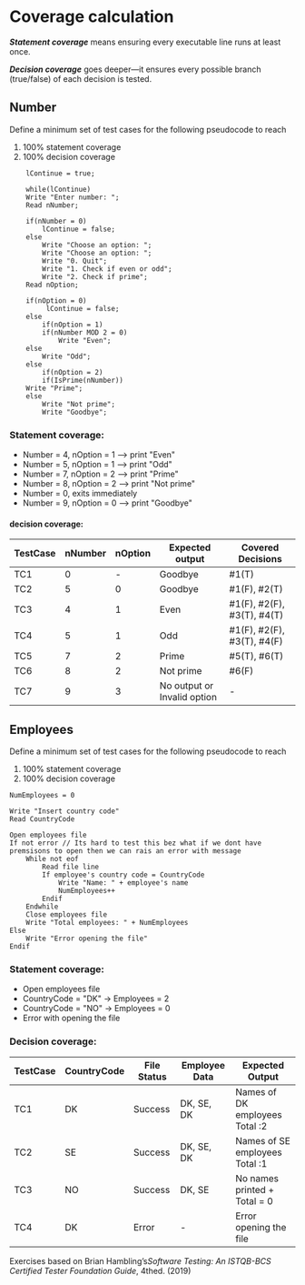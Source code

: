 # Coverage calculation

**_Statement coverage_** means ensuring every executable line runs at least once.

**_Decision coverage_** goes deeper—it ensures every possible branch (true/false) of each decision is tested.

## Number
Define a minimum set of test cases for the following pseudocode to reach
1. 100% statement coverage
2. 100% decision coverage

```BASIC
    lContinue = true;
    
    while(lContinue)
    Write "Enter number: ";
    Read nNumber;
    
    if(nNumber = 0) 
        lContinue = false;
    else  
        Write "Choose an option: ";
        Write "Choose an option: ";
        Write "0. Quit";
        Write "1. Check if even or odd";
        Write "2. Check if prime";
    Read nOption;
    
    if(nOption = 0)
         lContinue = false;
    else
        if(nOption = 1)
        if(nNumber MOD 2 = 0)
            Write "Even";
    else 
        Write "Odd";
    else 
        if(nOption = 2)
        if(IsPrime(nNumber))
    Write "Prime";
    else 
        Write "Not prime";
        Write "Goodbye";
```
### **Statement coverage:**
- Number = 4, nOption = 1 \--> print "Even"
- Number = 5, nOption = 1 \--> print "Odd"
- Number = 7, nOption = 2 \--> print "Prime"
- Number = 8, nOption = 2 \--> print "Not prime"
- Number = 0, exits immediately
- Number = 9, nOption = 0 \--> print "Goodbye"

#### **decision coverage:**

| TestCase | nNumber | nOption | Expected output             | Covered Decisions          |
|----------|---------|---------|-----------------------------|----------------------------|
| TC1      | 0       | -       | Goodbye                     | #1(T)                      |
| TC2      | 5       | 0       | Goodbye                     | #1(F), #2(T)               |
| TC3      | 4       | 1       | Even                        | #1(F), #2(F), #3(T), #4(T) |
| TC4      | 5       | 1       | Odd                         | #1(F), #2(F), #3(T), #4(F) |
| TC5      | 7       | 2       | Prime                       | #5(T), #6(T)               |
| TC6      | 8       | 2       | Not prime                   | #6(F)                      |
| TC7      | 9       | 3       | No output or Invalid option | -                          |


## Employees

Define a minimum set of test cases for the following pseudocode to reach
1. 100% statement coverage
2. 100% decision coverage

```
NumEmployees = 0

Write "Insert country code"
Read CountryCode

Open employees file 
If not error // Its hard to test this bez what if we dont have premsisons to open then we can rais an error with message
    While not eof
        Read file line
        If employee's country code = CountryCode
            Write "Name: " + employee's name
            NumEmployees++
        Endif
    Endwhile
    Close employees file
    Write "Total employees: " + NumEmployees
Else
    Write "Error opening the file"
Endif
```
### **Statement coverage:**
- Open employees file
- CountryCode = "DK" → Employees = 2
- CountryCode = "NO" → Employees = 0
- Error with opening the file

### **Decision coverage:**

| TestCase | CountryCode | File Status | Employee Data | Expected Output                      |
|----------|-------------|-------------|---------------|--------------------------------------|
| TC1      | DK          | Success     | DK, SE, DK    | Names of DK employees <br/> Total :2 |
| TC2      | SE          | Success     | DK, SE, DK    | Names of SE employees <br/> Total :1 |
| TC3      | NO          | Success     | DK, SE        | No names printed + Total = 0         |
| TC4      | DK          | Error       | -             | Error opening the file               |


Exercises based on Brian Hambling’s*Software Testing: An ISTQB-BCS Certified Tester Foundation Guide*, 4thed. (2019)

